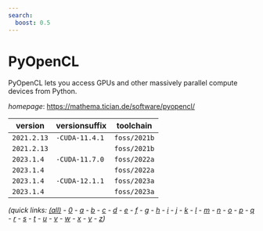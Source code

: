```yaml
---
search:
  boost: 0.5
---
```

# PyOpenCL

PyOpenCL lets you access GPUs and other massively parallel compute devices from Python.

*homepage*: <https://mathema.tician.de/software/pyopencl/>

version | versionsuffix | toolchain
--------|---------------|----------
``2021.2.13`` | ``-CUDA-11.4.1`` | ``foss/2021b``
``2021.2.13`` |  | ``foss/2021b``
``2023.1.4`` | ``-CUDA-11.7.0`` | ``foss/2022a``
``2023.1.4`` |  | ``foss/2022a``
``2023.1.4`` | ``-CUDA-12.1.1`` | ``foss/2023a``
``2023.1.4`` |  | ``foss/2023a``


*(quick links: [(all)](../index.md) - [0](../0/index.md) - [a](../a/index.md) - [b](../b/index.md) - [c](../c/index.md) - [d](../d/index.md) - [e](../e/index.md) - [f](../f/index.md) - [g](../g/index.md) - [h](../h/index.md) - [i](../i/index.md) - [j](../j/index.md) - [k](../k/index.md) - [l](../l/index.md) - [m](../m/index.md) - [n](../n/index.md) - [o](../o/index.md) - [p](../p/index.md) - [q](../q/index.md) - [r](../r/index.md) - [s](../s/index.md) - [t](../t/index.md) - [u](../u/index.md) - [v](../v/index.md) - [w](../w/index.md) - [x](../x/index.md) - [y](../y/index.md) - [z](../z/index.md))*

